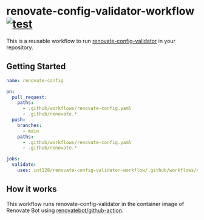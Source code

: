 # renovate-config-validator-workflow [![test](https://github.com/int128/renovate-config-validator-workflow/actions/workflows/test.yaml/badge.svg)](https://github.com/int128/renovate-config-validator-workflow/actions/workflows/test.yaml)

This is a reusable workflow to run [renovate-config-validator](https://docs.renovatebot.com/config-validation/) in your repository.

## Getting Started

```yaml
name: renovate-config

on:
  pull_request:
    paths:
      - .github/workflows/renovate-config.yaml
      - .github/renovate.*
  push:
    branches:
      - main
    paths:
      - .github/workflows/renovate-config.yaml
      - .github/renovate.*

jobs:
  validate:
    uses: int128/renovate-config-validator-workflow/.github/workflows/validate.yaml@main
```

## How it works

This workflow runs renovate-config-validator in the container image of Renovate Bot using [renovatebot/github-action](https://github.com/renovatebot/github-action).
